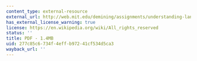 ```yaml
---
content_type: external-resource
external_url: http://web.mit.edu/demining/assignments/understanding-landmines.pdf
has_external_license_warning: true
license: https://en.wikipedia.org/wiki/All_rights_reserved
status: ''
title: PDF - 1.4MB
uid: 277c85c6-734f-4eff-b972-41cf534d5ca3
wayback_url: ''
---
```

